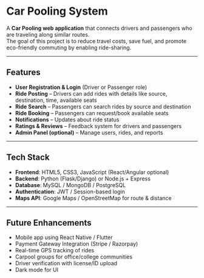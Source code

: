 #  Car Pooling System

A **Car Pooling web application** that connects drivers and passengers who are traveling along similar routes.  
The goal of this project is to reduce travel costs, save fuel, and promote eco-friendly commuting by enabling ride-sharing.

---

##  Features

-  **User Registration & Login** (Driver or Passenger role)
-  **Ride Posting** – Drivers can add rides with details like source, destination, time, available seats
-  **Ride Search** – Passengers can search rides by source and destination
-  **Ride Booking** – Passengers can request/book available seats
-  **Notifications** – Updates about ride status
-  **Ratings & Reviews** – Feedback system for drivers and passengers
-  **Admin Panel (optional)** – Manage users, rides, and reports

---

##  Tech Stack

- **Frontend**: HTML5, CSS3, JavaScript (React/Angular optional)  
- **Backend**: Python (Flask/Django) or Node.js + Express  
- **Database**: MySQL / MongoDB / PostgreSQL  
- **Authentication**: JWT / Session-based login  
- **Maps API**: Google Maps / OpenStreetMap for route & distance  

---

## Future Enhancements

- Mobile app using React Native / Flutter  
- Payment Gateway Integration (Stripe / Razorpay)  
- Real-time GPS tracking of rides  
- Carpool groups for office/college communities  
- Driver verification with license/ID upload  
- Dark mode for UI  
